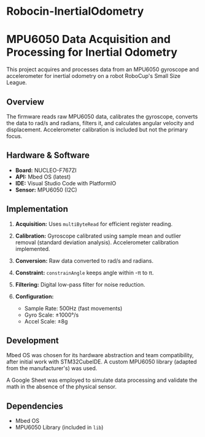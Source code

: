 # Robocin-InertialOdometry
# MPU6050 Data Acquisition and Processing for Inertial Odometry

This project acquires and processes data from an MPU6050 gyroscope and accelerometer for inertial odometry on a robot RoboCup's Small Size League.

## Overview

The firmware reads raw MPU6050 data, calibrates the gyroscope, converts the data to rad/s and radians, filters it, and calculates angular velocity and displacement.  Accelerometer calibration is included but not the primary focus.

## Hardware & Software

- **Board:** NUCLEO-F767ZI
- **API:** Mbed OS (latest)
- **IDE:** Visual Studio Code with PlatformIO
- **Sensor:** MPU6050 (I2C)

## Implementation

1. **Acquisition:**  Uses `multiByteRead` for efficient register reading.

2. **Calibration:** Gyroscope calibrated using sample mean and outlier removal (standard deviation analysis). Accelerometer calibration implemented.

3. **Conversion:** Raw data converted to rad/s and radians.

4. **Constraint:** `constrainAngle` keeps angle within -π to π.

5. **Filtering:**  Digital low-pass filter for noise reduction.

6. **Configuration:**
    - Sample Rate: 500Hz (fast movements)
    - Gyro Scale: ±1000°/s
    - Accel Scale: ±8g

## Development

Mbed OS was chosen for its hardware abstraction and team compatibility, after initial work with STM32CubeIDE.  A custom MPU6050 library (adapted from the manufacturer's) was used.

A Google Sheet was employed to simulate data processing and validate the math in the absence of the physical sensor.

## Dependencies

- Mbed OS
- MPU6050 Library (included in `lib`)
